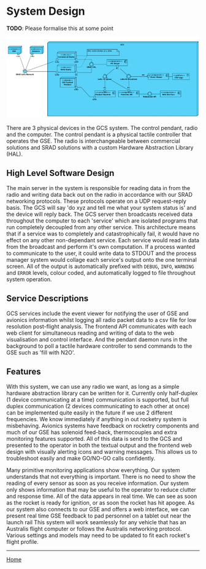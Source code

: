 # System Design

**TODO**: Please formalise this at some point

![Deployment Diagram](assets/gcs_deployment_diagram.png)

There are 3 physical devices in the GCS system. The control pendant, radio and the computer. The control pendant is a physical tactile controller that operates the GSE. The radio is interchangeable between commercial solutions and SRAD solutions with a custom Hardware Abstraction Library (HAL).

## High Level Software Design

The main server in the system is responsible for reading data in from the radio and writing data back out on the radio in accordance with our SRAD networking protocols. These protocols operate on a UDP request-reply basis. The GCS will say 'do xyz and tell me what your system status is' and the device will reply back. The GCS server then broadcasts received data throughout the computer to each 'service' which are isolated programs that run completely decoupled from any other service. This architecture means that if a service was to completely and catastrophically fail, it would have no effect on any other non-dependant service. Each service would read in data from the broadcast and perform it's own computation. If a process wanted to communicate to the user, it could write data to STDOUT and the process manager system would collage each service's output onto the one terminal screen. All of the output is automatically prefixed with `DEBUG`, `INFO`, `WARNING` and `ERROR` levels, colour coded, and automatically logged to file throughout system operation.

## Service Descriptions

GCS services include the event viewer for notifying the user of GSE and avionics information whilst logging all radio packet data to a csv file for low resolution post-flight analysis. The frontend API communicates with each web client for simultaneous reading and writing of data to the web visualisation and control interface. And the pendant daemon runs in the background to poll a tactile hardware controller to send commands to the GSE such as 'fill with N2O'.

## Features

With this system, we can use any radio we want, as long as a simple hardware abstraction library can be written for it. Currently only half-duplex (1 device communicating at a time) communication is supported, but full duplex communication (2 devices communicating to each other at once) can be implemented quite easily in the future if we use 2 different frequencies. We know immediately if anything in out rocketry system is misbehaving. Avionics systems have feedback on rocketry components and much of our GSE has solenoid feed-back, thermocouples and extra monitoring features supported. All of this data is send to the GCS and presented to the operator in both the textual output and the frontend web design with visually alerting icons and warning messages. This allows us to troubleshoot easily and make GO/NO-GO calls confidently.

Many primitive monitoring applications show everything. Our system understands that not everything is important. There is no need to show the reading of every sensor as soon as you receive information. Our system only shows information that may be useful to the operator to reduce clutter and response time. All of the data appears in real time. We can see as soon as the rocket is ready for ignition, or as soon the rocket has hit apogee. As our system also connects to our GSE and offers a web interface, we can present real time GSE feedback to pad personnel on a tablet out near the launch rail This system will work seamlessly for any vehicle that has an Australis flight computer or follows the Australis networking protocol. Various settings and models may need to be updated to fit each rocket's flight profile.

<!-- ---

WIP

see working changes on [master design Excalidraw file](https://github.com/RMIT-Competition-Rocketry/GCS/blob/main/docs/assets/master-design.excalidraw) -->

---

[Home](../README.md)
